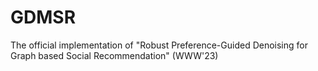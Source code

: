 # GDMSR
The official implementation of "Robust Preference-Guided Denoising for Graph based Social Recommendation" (WWW'23)
